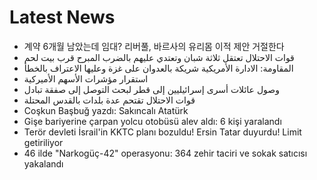 # Latest News
-  계약 6개월 남았는데 임대? 리버풀, 바르사의 유리몸 이적 제안 거절한다
-  قوات الاحتلال تعتقل ثلاثة شبان وتعتدي عليهم بالضرب المبرح قرب بيت لحم
-  المقاومة: الادارة الأمريكية شريكة بالعدوان على غزة وعليها الاعتراف بالخطأ
-  استقرار مؤشرات الأسهم الأميركية
-  وصول عائلات أسرى إسرائيليين إلى قطر لبحث التوصل إلى صفقة تبادل
-  قوات الاحتلال تقتحم عدة بلدات بالقدس المحتلة
-  Coşkun Başbuğ yazdı: Sakıncalı Atatürk
-  Gişe bariyerine çarpan yolcu otobüsü alev aldı: 6 kişi yaralandı
-  Terör devleti İsrail'in KKTC planı bozuldu! Ersin Tatar duyurdu! Limit getiriliyor
-  46 ilde "Narkogüç-42" operasyonu: 364 zehir taciri ve sokak satıcısı yakalandı
